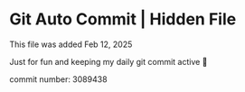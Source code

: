 # Git Auto Commit | Hidden File

This file was added Feb 12, 2025

Just for fun and keeping my daily git commit active 🤪

commit number: 3089438
